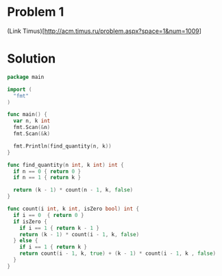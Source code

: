 # Problem 1

(Link Timus)[http://acm.timus.ru/problem.aspx?space=1&num=1009<Paste>]

# Solution

```go
package main

import (
  "fmt"
)

func main() {
  var n, k int
  fmt.Scan(&n)
  fmt.Scan(&k)

  fmt.Println(find_quantity(n, k))
}

func find_quantity(n int, k int) int {
  if n == 0 { return 0 }
  if n == 1 { return k }

  return (k - 1) * count(n - 1, k, false)
} 

func count(i int, k int, isZero bool) int {
  if i == 0  { return 0 }
  if isZero {
    if i == 1 { return k - 1 }
    return (k - 1) * count(i - 1, k, false)
  } else {
    if i == 1 { return k } 
    return count(i - 1, k, true) + (k - 1) * count(i - 1, k , false)
  }
}
```
